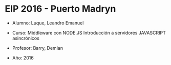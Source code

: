EIP 2016 - Puerto Madryn
========================


* Alumno: Luque, Leandro Emanuel

* Curso: Middleware con NODE.JS Introducción a servidores JAVASCRIPT asincrónicos

* Profesor: Barry, Demian

* Año: 2016
